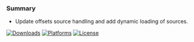 ### Summary

- Update offsets source handling and add dynamic loading of sources.

[![Downloads](https://img.shields.io/github/downloads/Jesewe/VioletWing/v1.2.8.5/total?style=for-the-badge&logo=github&color=D5006D)](https://github.com/Jesewe/VioletWing/releases/tag/v1.2.8.5) [![Platforms](https://img.shields.io/badge/platform-Windows-blue?style=for-the-badge&color=D5006D)](https://github.com/Jesewe/VioletWing/releases/download/v1.2.8.5/VioletWing.exe) [![License](https://img.shields.io/github/license/jesewe/cs2-triggerbot?style=for-the-badge&color=D5006D)](https://github.com/Jesewe/VioletWing/blob/main/LICENSE)
